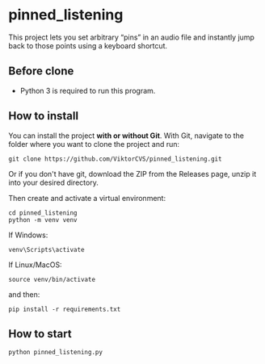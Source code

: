 # pinned_listening
This project lets you set arbitrary “pins” in an audio file and instantly jump back to those points using a keyboard shortcut.

## Before clone
- Python 3 is required to run this program.

## How to install

You can install the project **with or without Git**. With Git, navigate to the folder where you want to clone the project and run:

```
git clone https://github.com/ViktorCVS/pinned_listening.git
```

Or if you don't have git, download the ZIP from the Releases page, unzip it into your desired directory.

Then create and activate a virtual environment:

```
cd pinned_listening
python -m venv venv
```

If Windows:
```
venv\Scripts\activate
```
If Linux/MacOS:
```
source venv/bin/activate
```

and then:
```
pip install -r requirements.txt
```

## How to start
```
python pinned_listening.py
```
